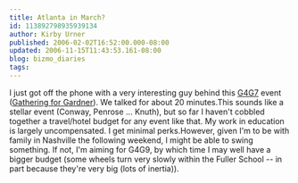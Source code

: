 ```yaml
---
title: Atlanta in March?
id: 113892798935939134
author: Kirby Urner
published: 2006-02-02T16:52:00.000-08:00
updated: 2006-11-15T11:43:53.161-08:00
blog: bizmo_diaries
tags: 
---
```


I just got off the phone with a very interesting guy behind this [G4G7](http://mybizmo.blogspot.com/2005/12/heptagons.html) event ([Gathering for Gardner](http://www.g4g7.com/)). We talked for about 20 minutes.This sounds like a stellar event (Conway, Penrose ... Knuth), but so far I haven't cobbled together a travel/hotel budget for any event like that.  My work in education is largely uncompensated. I get minimal perks.However, given I'm to be with family in Nashville the following weekend, I might be able to swing something.  If not, I'm aiming for G4G9, by which time I may well have a bigger budget (some wheels turn very slowly within the Fuller School -- in part because they're very big (lots of inertia)).